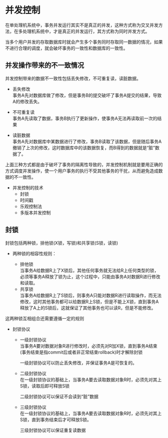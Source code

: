 # 并发控制   

在单处理机系统中，事务并发运行其实不是真正的并发，这种方式称为交叉并发方法，在多处理机系统中，才是真正的并发运行，其方式称为同时并发方式。    

当多个用户并发的存取数据库时就会产生多个事务同时存取同一数据的情况，如果不进行合理的调度，就会破坏事务的一致性和数据库的一致性。      


## 并发操作带来的不一致情况    

并发控制带来的数据不一致性包括丢失修改，不可重复读，读脏数据。     

* 丢失修改     
    事务A先对数据库做了修改，但是事务B的提交破坏了事务A提交的结果，导致A的修改丢失。     
* 不可重复读     
    事务A先读取了数据，事务B执行了更新操作，使事务A无法再读取前一次的结果    

*  读脏数据     
    事务A先对数据库中某数据进行了修改，事务B读取了该数据，但是随后事务A撤销了上次的修改，这时数据库中的该数据恢复，而B得到的数据就是“脏”数据了。

上面三种方式都是由于破坏了事务的隔离性导致的，并发控制机制就是要用正确的方式调度并发操作，使一个用户事务的执行不受其他事务的干扰，从而避免造成数据的不一致性。 

* 并发控制的技术     
    * 封锁   
    * 时间戳   
    * 乐观控制法    
    * 多版本并发控制       

## 封锁          

封锁包括两种锁，排他锁(X锁，写锁)和共享锁(S锁，读锁)         

* 两种锁的相容性规则：   

    * 排他锁    
        当事务A给数据R上了X锁后，其他任何事务就无法给R上任何类型的锁，必须等事务A释放了锁为止，这个过程中，只能由事务A对数据R进行修改和读取。   
    * 共享锁   
        当事务A给数据R上了S锁后，则事务A只能对数据R进行读取操作，而无法修改，这时其他事务都可以给数据R上S锁，但是不能上X锁，直到事务A释放了A上的S锁后，这就保证了其他事务也可以读R，但是不能修改。   

这两种锁互相组合还需要遵循一定的规则        


* 封锁协议    

    * 一级封锁协议        
        当事务A要对数据对象R进行修改时，必须先对R加X锁，直到事务A结束(事务结束是指commit后或者非正常结束rollback)时才解除封锁     
        
        一级封锁协议可以防止丢失修改，并保证事务A是可恢复的。    

    * 二级封锁协议    
        在一级封锁协议的基础上，当事务A要去读取数据对象R时，必须先对其上S锁，读取后即可释放S锁         

        二级封锁协议可以保证不会读到“脏”数据        

    * 三级封锁协议     
        在一级封锁协议的基础上，当事务A要去读取数据对象R时，必须先对其上S锁，直到事务结束后才可释放S锁。     

        三级封锁协议可以保证重复读数据       

    

    

        











